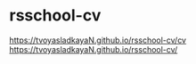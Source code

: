 # rsschool-cv
https://tvoyasladkayaN.github.io/rsschool-cv/cv
https://tvoyasladkayaN.github.io/rsschool-cv/
